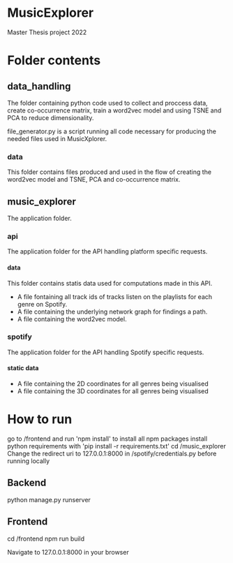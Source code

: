 # MusicExplorer
Master Thesis project 2022

# Folder contents

## data_handling
The folder containing python code used to collect and proccess data, create co-occurrence matrix, train a word2vec model and using TSNE and PCA to reduce dimensionality.

file_generator.py is a script running all code necessary for producing the needed files used in MusicXplorer.

### data
This folder contains files produced and used in the flow of creating the word2vec model and TSNE, PCA and co-occurrence matrix.
## music_explorer
The application folder.

### api
The application folder for the API handling platform specific requests.

#### data
This folder contains statis data used for computations made in this API. 
- A file fontaining all track ids of tracks listen on the playlists for each genre on Spotify.
- A file containing the underlying network graph for findings a path.
- A file containing the word2vec model.

### spotify
The application folder for the API handling Spotify specific requests.

#### static data
- A file containing the 2D coordinates for all genres being visualised
- A file containing the 3D coordinates for all genres being visualised

# How to run
go to /frontend and run 'npm install' to install all npm packages
install python requirements with 'pip install -r requirements.txt'
cd /music_explorer
Change the redirect uri to 127.0.0.1:8000 in /spotify/credentials.py before running locally

## Backend
python manage.py runserver

## Frontend
cd /frontend
npm run build

Navigate to 127.0.0.1:8000 in your browser